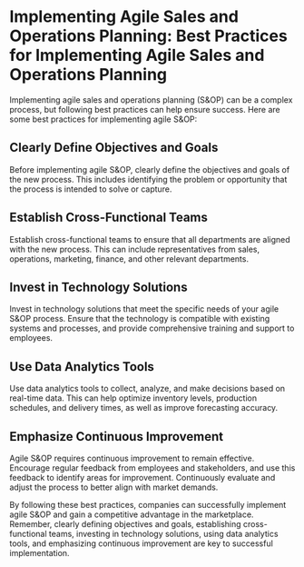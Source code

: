 Implementing Agile Sales and Operations Planning: Best Practices for Implementing Agile Sales and Operations Planning
=====================================================================================================================

Implementing agile sales and operations planning (S\&OP) can be a complex process, but following best practices can help ensure success. Here are some best practices for implementing agile S\&OP:

Clearly Define Objectives and Goals
-----------------------------------

Before implementing agile S\&OP, clearly define the objectives and goals of the new process. This includes identifying the problem or opportunity that the process is intended to solve or capture.

Establish Cross-Functional Teams
--------------------------------

Establish cross-functional teams to ensure that all departments are aligned with the new process. This can include representatives from sales, operations, marketing, finance, and other relevant departments.

Invest in Technology Solutions
------------------------------

Invest in technology solutions that meet the specific needs of your agile S\&OP process. Ensure that the technology is compatible with existing systems and processes, and provide comprehensive training and support to employees.

Use Data Analytics Tools
------------------------

Use data analytics tools to collect, analyze, and make decisions based on real-time data. This can help optimize inventory levels, production schedules, and delivery times, as well as improve forecasting accuracy.

Emphasize Continuous Improvement
--------------------------------

Agile S\&OP requires continuous improvement to remain effective. Encourage regular feedback from employees and stakeholders, and use this feedback to identify areas for improvement. Continuously evaluate and adjust the process to better align with market demands.

By following these best practices, companies can successfully implement agile S\&OP and gain a competitive advantage in the marketplace. Remember, clearly defining objectives and goals, establishing cross-functional teams, investing in technology solutions, using data analytics tools, and emphasizing continuous improvement are key to successful implementation.
